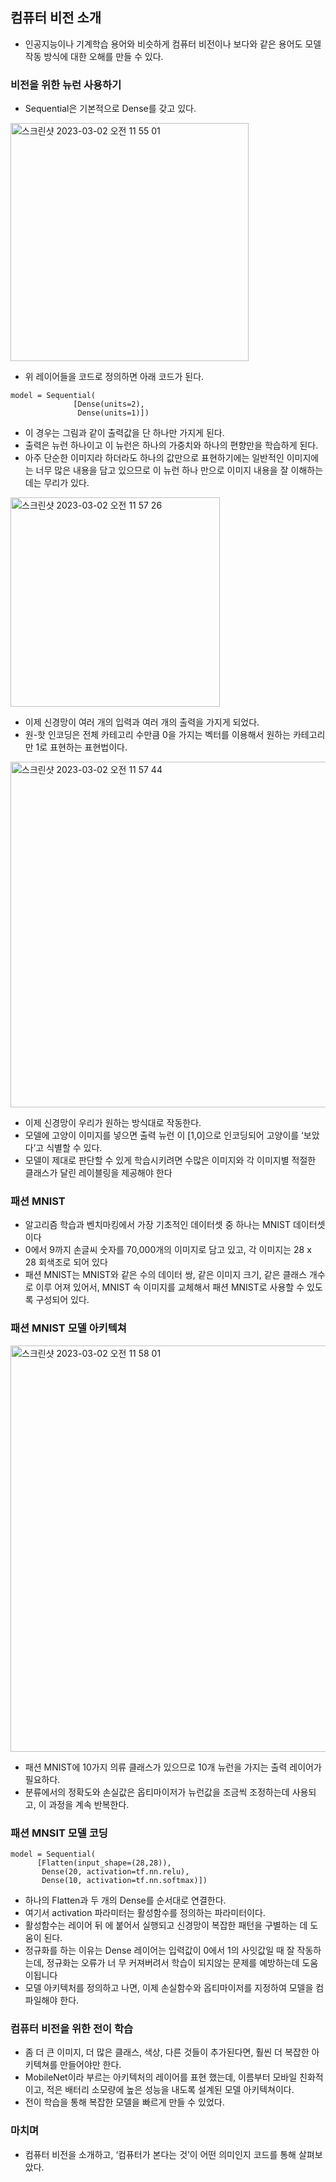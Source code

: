## 컴퓨터 비전 소개
- 인공지능이나 기계학습 용어와 비슷하게 컴퓨터 비전이나 보다와 같은 용어도 모델 작동 방식에 대한 오해를 만들 수 있다.

### 비전을 위한 뉴런 사용하기
- Sequential은 기본적으로 Dense를 갖고 있다.

<img width="381" alt="스크린샷 2023-03-02 오전 11 55 01" src="https://user-images.githubusercontent.com/55072002/222319210-d35570e7-9e16-429b-b952-57bc495ab839.png">

- 위 레이어들을 코드로 정의하면 아래 코드가 된다.
``` 
model = Sequential(
              [Dense(units=2),
               Dense(units=1)])
```
- 이 경우는 그림과 같이 출력값을 단 하나만 가지게 된다. 
- 출력은 뉴런 하나이고 이 뉴런은 하나의 가중치와 하나의 편향만을 학습하게 된다.
- 아주 단순한 이미지라 하더라도 하나의 값만으로 표현하기에는 일반적인 이미지에는 너무 많은 내용을 담고 있으므로 이 뉴런 하나 만으로 이미지 내용을 잘 이해하는 데는 무리가 있다.

<img width="335" alt="스크린샷 2023-03-02 오전 11 57 26" src="https://user-images.githubusercontent.com/55072002/222319489-dc4e71a9-d5f4-4fb3-a31e-49d5958166c8.png">

- 이제 신경망이 여러 개의 입력과 여러 개의 출력을 가지게 되었다. 
- 원-핫 인코딩은 전체 카테고리 수만큼 0을 가지는 벡터를 이용해서 원하는 카테고리만 1로 표현하는 표현법이다.

<img width="553" alt="스크린샷 2023-03-02 오전 11 57 44" src="https://user-images.githubusercontent.com/55072002/222319530-5775a99a-5149-4ff2-aecf-7e1e2e9120ec.png">

- 이제 신경망이 우리가 원하는 방식대로 작동한다.
- 모델에 고양이 이미지를 넣으면 출력 뉴런 이 [1,0]으로 인코딩되어 고양이를 ‘보았다’고 식별할 수 있다.
- 모델이 제대로 판단할 수 있게 학습시키려면 수많은 이미지와 각 이미지별 적절한 클래스가 달린 레이블링을 제공해야 한다

### 패션 MNIST
- 알고리즘 학습과 벤치마킹에서 가장 기초적인 데이터셋 중 하나는 MNIST 데이터셋이다 
- 0에서 9까지 손글씨 숫자를 70,000개의 이미지로 담고 있고, 각 이미지는 28 x 28 회색조로 되어 있다
- 패션 MNIST는 MNIST와 같은 수의 데이터 쌍, 같은 이미지 크기, 같은 클래스 개수로 이루 어져 있어서, MNIST 속 이미지를 교체해서 패션 MNIST로 사용할 수 있도록 구성되어 있다. 

### 패션 MNIST 모델 아키텍쳐

<img width="650" alt="스크린샷 2023-03-02 오전 11 58 01" src="https://user-images.githubusercontent.com/55072002/222319558-2ca8d878-13fc-4da9-9099-f6d683911771.png">

- 패션 MNIST에 10가지 의류 클래스가 있으므로 10개 뉴런을 가지는 출력 레이어가 필요하다.
- 분류에서의 정확도와 손실값은 옵티마이저가 뉴런값을 조금씩 조정하는데 사용되고, 이 과정을 계속 반복한다. 

### 패션 MNSIT 모델 코딩
```
model = Sequential(
      [Flatten(input_shape=(28,28)),
       Dense(20, activation=tf.nn.relu),
       Dense(10, activation=tf.nn.softmax)])
```
- 하나의 Flatten과 두 개의 Dense를 순서대로 연결한다.
- 여기서 activation 파라미터는 활성함수를 정의하는 파라미터이다. 
- 활성함수는 레이어 뒤 에 붙어서 실행되고 신경망이 복잡한 패턴을 구별하는 데 도움이 된다. 
- 정규화를 하는 이유는 Dense 레이어는 입력값이 0에서 1의 사잇값일 때 잘 작동하는데, 정규화는 오류가 너 무 커져버려서 학습이 되지않는 문제를 예방하는데 도움이됩니다 
- 모델 아키텍처를 정의하고 나면, 이제 손실함수와 옵티마이저를 지정하여 모델을 컴파일해야 한다. 

### 컴퓨터 비전을 위한 전이 학습
- 좀 더 큰 이미지, 더 많은 클래스, 색상, 다른 것들이 추가된다면, 훨씬 더 복잡한 아키텍쳐를 만들어야만 한다.
- MobileNet이라 부르는 아키텍처의 레이어를 표현 했는데, 이름부터 모바일 친화적이고, 적은 배터리 소모량에 높은 성능을 내도록 설계된 모델 아키텍쳐이다.
- 전이 학습을 통해 복잡한 모델을 빠르게 만들 수 있었다. 

### 마치며
- 컴퓨터 비전을 소개하고, ‘컴퓨터가 본다는 것’이 어떤 의미인지 코드를 통해 살펴보았다.
